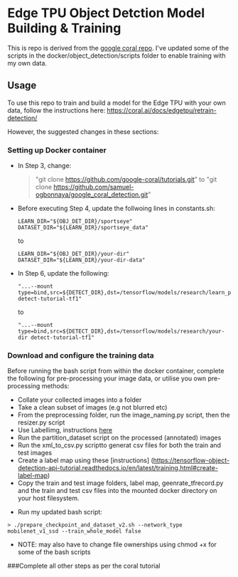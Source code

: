 # Edge TPU Object Detction Model Building & Training

This is repo is derived from the [google coral repo](https://github.com/google-coral/tutorials). 
I've updated some of the scripts in the docker/object_detection/scripts folder to enable training with my own data.

## Usage

To use this repo to train and build a model for the Edge TPU with your own data, follow the instructions here:
https://coral.ai/docs/edgetpu/retrain-detection/

However, the suggested changes in these sections:
### Setting up Docker container

+ In Step 3, change:
   > "git clone https://github.com/google-coral/tutorials.git" 
   to
   > "git clone https://github.com/samuel-ogbonnaya/google_coral_detection.git"

+  Before executing Step 4, update the follwoing lines in constants.sh: 
   ```
   LEARN_DIR="${OBJ_DET_DIR}/sportseye"
   DATASET_DIR="${LEARN_DIR}/sportseye_data" 
   ```
   to
   ```
   LEARN_DIR="${OBJ_DET_DIR}/your-dir"
   DATASET_DIR="${LEARN_DIR}/your-dir-data"
   ```
+  In Step 6, update the following:
   ```
   "...--mount type=bind,src=${DETECT_DIR},dst=/tensorflow/models/research/learn_pet detect-tutorial-tf1"
   ```
   to 
   ```
   "...--mount type=bind,src=${DETECT_DIR},dst=/tensorflow/models/research/your-dir detect-tutorial-tf1"
   ```
### Download and configure the training data
Before running the bash script from within the docker container, complete the following for pre-processing your image data, or utilise you own pre-processing methods:
- Collate your collected images into a folder
- Take a clean subset of images (e.g not blurred etc)
- From the preprocessing folder, run the image_naming.py script, then the resizer.py script
- Use Labellimg, instructions [here](https://tensorflow-object-detection-api-tutorial.readthedocs.io/en/latest/training.html#annotate-the-dataset)
- Run the partition_dataset script on the processed (annotated) images 
- Run the xml_to_csv.py scriptto generat csv files for both the train and test images
- Create a label map using these [instructions] (https://tensorflow-object-detection-api-tutorial.readthedocs.io/en/latest/training.html#create-label-map)
- Copy the train and test image folders, label map, geenrate_tfrecord.py and the train and test csv files into the mounted docker directory on your host   filesystem.
+ Run my updated bash script:
```
> ./prepare_checkpoint_and_dataset_v2.sh --network_type mobilenet_v1_ssd --train_whole_model false
```

+ NOTE: may also have to change file ownerships using chmod +x for some of the bash scripts

###Complete all other steps as per the coral tutorial
